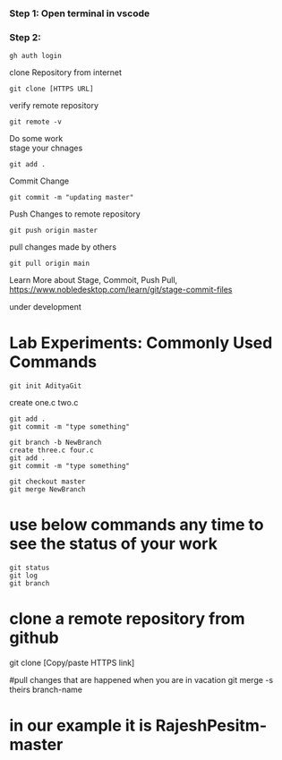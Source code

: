### Step 1: Open terminal in vscode
### Step 2:
```
gh auth login
```
clone Repository from internet  
```
git clone [HTTPS URL]
```
verify remote repository  
```
git remote -v
```
Do some work  
stage your chnages  
```
git add .
```
Commit Change
```
git commit -m "updating master"
```
Push Changes to remote repository
```
git push origin master
```

pull changes made by others
```
git pull origin main
```
Learn More about Stage, Commoit, Push Pull, https://www.nobledesktop.com/learn/git/stage-commit-files

under development










# Lab Experiments: Commonly Used Commands
```
git init AdityaGit
```
create one.c two.c  
```
git add .
git commit -m "type something"
```

```
git branch -b NewBranch
create three.c four.c  
git add .
git commit -m "type something"
```

```
git checkout master
git merge NewBranch
```

# use below commands any time to see the status of your work
```
git status
git log
git branch
```

# clone a remote repository from github
git clone [Copy/paste HTTPS link]


#pull changes that are happened when you are in vacation
git merge -s theirs branch-name
# in our example it is RajeshPesitm-master
